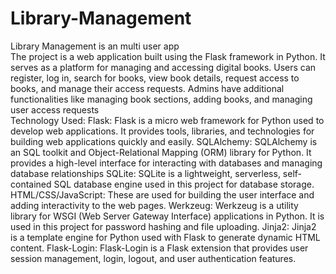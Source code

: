 # Library-Management
Library Management is an multi user app 
<br>
The project is a web application built using the Flask framework in Python. It serves as a platform for managing and accessing digital books. Users can register, log in, search for books, view book details, request access to books, and manage their access requests. Admins have additional functionalities like managing book sections, adding books, and managing user access requests
<br>
Technology Used:
Flask: Flask is a micro web framework for Python used to develop web applications. It provides tools, libraries, and technologies for building web applications quickly and easily.
SQLAlchemy: SQLAlchemy is an SQL toolkit and Object-Relational Mapping (ORM) library for Python. It provides a high-level interface for interacting with databases and managing database relationships
SQLite: SQLite is a lightweight, serverless, self-contained SQL database engine used in this project for database storage.
HTML/CSS/JavaScript: These are used for building the user interface and adding interactivity to the web pages.
Werkzeug: Werkzeug is a utility library for WSGI (Web Server Gateway Interface) applications in Python. It is used in this project for password hashing and file uploading.
Jinja2: Jinja2 is a template engine for Python used with Flask to generate dynamic HTML content.
Flask-Login: Flask-Login is a Flask extension that provides user session management, login, logout, and user authentication features.